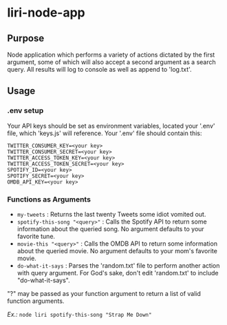 # liri-node-app

## Purpose
Node application which performs a variety of actions dictated by the first argument, some of which will also accept a second argument as a search query. All results will log to console as well as append to 'log.txt'.

## Usage
### .env setup

Your API keys should be set as environment variables, located your '.env' file, which 'keys.js' will reference. Your '.env' file should contain this:

```
TWITTER_CONSUMER_KEY=<your key>
TWITTER_CONSUMER_SECRET=<your key>
TWITTER_ACCESS_TOKEN_KEY=<your key>
TWITTER_ACCESS_TOKEN_SECRET=<your key>
SPOTIFY_ID=<your key>
SPOTIFY_SECRET=<your key>
OMDB_API_KEY=<your key>
```

### Functions as Arguments
- `my-tweets` : Returns the last twenty Tweets some idiot vomited out.
- `spotify-this-song "<query>"` : Calls the Spotify API to return some information about the queried song. No argument defaults to your favorite tune.
- `movie-this "<query>"` : Calls the OMDB API to return some information about the queried movie. No argument defaults to your mom's favorite movie.
- `do-what-it-says` : Parses the 'random.txt' file to perform another action with query argument. For God's sake, don't edit 'random.txt' to include "do-what-it-says".

"?" may be passed as your function argument to return a list of valid function arguments.

*Ex.:* `node liri spotify-this-song "Strap Me Down"`
 